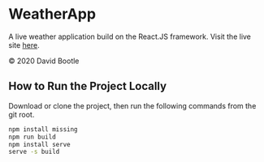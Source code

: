 # WeatherApp
A live weather application build on the React.JS framework. Visit the live site [here](https://master.dxzjryue9bile.amplifyapp.com/ "Weather App by Bootle").

© 2020 David Bootle

## How to Run the Project Locally
Download or clone the project, then run the following commands from the git root.
```bash
npm install missing
npm run build
npm install serve
serve -s build
```
